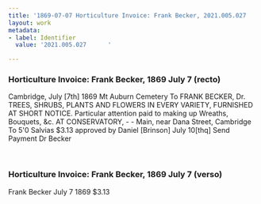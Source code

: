 ```yaml
---
title: '1869-07-07 Horticulture Invoice: Frank Becker, 2021.005.027      '
layout: work
metadata:
- label: Identifier
  value: '2021.005.027      '

---
```

<div class="pages">
<div id="page-1381257">
<h3><a name="page-1381257">Horticulture Invoice: Frank Becker, 1869  July 7 (recto)</a></h3>
<div class="page-content">
<p>Cambridge, July [7th] 1869<span class='line-break'> </span>Mt Auburn Cemetery<span class='line-break'> </span>To FRANK BECKER, Dr.<span class='line-break'> </span>TREES, SHRUBS, PLANTS AND FLOWERS<span class='line-break'> </span>IN EVERY VARIETY, FURNISHED AT SHORT NOTICE.<span class='line-break'> </span>Particular attention paid to making up Wreaths, Bouquets, &amp;c.<span class='line-break'> </span>AT CONSERVATORY, - - Main, near Dana Street, Cambridge<span class='line-break'> </span>To   5'0 Salvias $3.13<span class='line-break'> </span>approved by<span class='line-break'> </span>Daniel [Brinson]<span class='line-break'> </span>July 10[thq]<span class='line-break'> </span>Send Payment<span class='line-break'> </span>Dr Becker</p>
</div>
</div>
<br />
<div id="page-1381258">
<h3><a name="page-1381258">Horticulture Invoice: Frank Becker, 1869  July 7 (verso)</a></h3>
<div class="page-content">
<p>Frank Becker<span class='line-break'> </span>July 7 1869<span class='line-break'> </span>$3.13</p>
</div>
</div>
<br />
</div>
